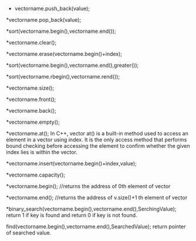 * vectorname.push_back(value);

*vectorname.pop_back(value);

*sort(vectorname.begin(),vectorname.end());

*vectorname.clear();

*vectorname.erase(vectorname.begin()+index);

*sort(vectorname.begin(),vectorname.end(),greater<int>());

*sort(vectorname.rbegin(),vectorname.rend());

*vectorname.size();

*vectorname.front();

*vectorname.back();

*vectorname.empty();

*vectorname.at();
In C++, vector at() is a built-in method used to access an element in a vector using index. It is the only access method that performs bound checking before accessing the element to confirm whether the given index lies is within the vector.

*vectorname.insert(vectorname.begin()+index,value);

*vectorname.capacity();

*vectorname.begin();
//returns the address of 0th element of vector

*vectorname.end();
//returns the address of v.size()+1 th element of vector

*binary_search(vectorname.begin(),vectorname.end(),SerchingValue);
return 1 if key is found and return 0 if key is not found.

find(vectorname.begin(),vectorname.end(),SearchedValue);
return pointer of searched value.
